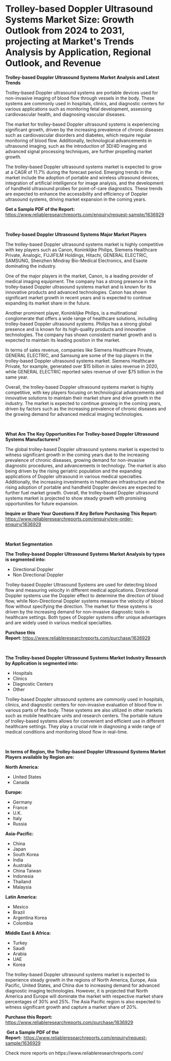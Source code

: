 <p><h1>Trolley-based Doppler Ultrasound Systems Market Size: Growth Outlook from 2024 to 2031, projecting at Market's Trends Analysis by Application, Regional Outlook, and Revenue</h1></p><p><strong>Trolley-based Doppler Ultrasound Systems Market Analysis and Latest Trends</strong></p>
<p><p>Trolley-based Doppler ultrasound systems are portable devices used for non-invasive imaging of blood flow through vessels in the body. These systems are commonly used in hospitals, clinics, and diagnostic centers for various applications such as monitoring fetal development, assessing cardiovascular health, and diagnosing vascular diseases.</p><p>The market for trolley-based Doppler ultrasound systems is experiencing significant growth, driven by the increasing prevalence of chronic diseases such as cardiovascular disorders and diabetes, which require regular monitoring of blood flow. Additionally, technological advancements in ultrasound imaging, such as the introduction of 3D/4D imaging and advanced signal processing techniques, are further propelling market growth.</p><p>The trolley-based Doppler ultrasound systems market is expected to grow at a CAGR of 11.7% during the forecast period. Emerging trends in the market include the adoption of portable and wireless ultrasound devices, integration of artificial intelligence for image analysis, and the development of handheld ultrasound probes for point-of-care diagnostics. These trends are expected to enhance the accessibility and efficiency of Doppler ultrasound systems, driving market expansion in the coming years.</p></p>
<p><strong>Get a Sample PDF of the Report:&nbsp;</strong> <a href="https://www.reliableresearchreports.com/enquiry/request-sample/1636929">https://www.reliableresearchreports.com/enquiry/request-sample/1636929</a></p>
<p>&nbsp;</p>
<p><strong>Trolley-based Doppler Ultrasound Systems Major Market Players</strong></p>
<p><p>The trolley-based Doppler ultrasound systems market is highly competitive with key players such as Canon, Koninklijke Philips, Siemens Healthcare Private, Analogic, FUJIFILM Holdings, Hitachi, GENERAL ELECTRIC, SAMSUNG, Shenzhen Mindray Bio-Medical Electronics, and Esaote dominating the industry.</p><p>One of the major players in the market, Canon, is a leading provider of medical imaging equipment. The company has a strong presence in the trolley-based Doppler ultrasound systems market and is known for its innovative products and advanced technologies. Canon has shown significant market growth in recent years and is expected to continue expanding its market share in the future.</p><p>Another prominent player, Koninklijke Philips, is a multinational conglomerate that offers a wide range of healthcare solutions, including trolley-based Doppler ultrasound systems. Philips has a strong global presence and is known for its high-quality products and innovative technologies. The company has shown consistent market growth and is expected to maintain its leading position in the market.</p><p>In terms of sales revenue, companies like Siemens Healthcare Private, GENERAL ELECTRIC, and Samsung are some of the top players in the trolley-based Doppler ultrasound systems market. Siemens Healthcare Private, for example, generated over $15 billion in sales revenue in 2020, while GENERAL ELECTRIC reported sales revenue of over $75 billion in the same year.</p><p>Overall, the trolley-based Doppler ultrasound systems market is highly competitive, with key players focusing on technological advancements and innovative solutions to maintain their market share and drive growth in the industry. The market is expected to continue growing in the coming years, driven by factors such as the increasing prevalence of chronic diseases and the growing demand for advanced medical imaging technologies.</p></p>
<p>&nbsp;</p>
<p><strong>What Are The Key Opportunities For Trolley-based Doppler Ultrasound Systems Manufacturers?</strong></p>
<p><p>The global trolley-based Doppler ultrasound systems market is expected to witness significant growth in the coming years due to the increasing prevalence of chronic diseases, growing demand for non-invasive diagnostic procedures, and advancements in technology. The market is also being driven by the rising geriatric population and the expanding applications of Doppler ultrasound in various medical specialties. Additionally, the increasing investments in healthcare infrastructure and the rising adoption of portable and handheld Doppler devices are expected to further fuel market growth. Overall, the trolley-based Doppler ultrasound systems market is projected to show steady growth with promising opportunities for future expansion.</p></p>
<p><strong>Inquire or Share Your Questions If Any Before Purchasing This Report:</strong> <a href="https://www.reliableresearchreports.com/enquiry/pre-order-enquiry/1636929">https://www.reliableresearchreports.com/enquiry/pre-order-enquiry/1636929</a></p>
<p>&nbsp;</p>
<p><strong>Market Segmentation</strong></p>
<p><strong>The Trolley-based Doppler Ultrasound Systems Market Analysis by types is segmented into:</strong></p>
<p><ul><li>Directional Doppler</li><li>Non Directional Doppler</li></ul></p>
<p><p>Trolley-based Doppler Ultrasound Systems are used for detecting blood flow and measuring velocity in different medical applications. Directional Doppler systems use the Doppler effect to determine the direction of blood flow, while Non-Directional Doppler systems measure the velocity of blood flow without specifying the direction. The market for these systems is driven by the increasing demand for non-invasive diagnostic tools in healthcare settings. Both types of Doppler systems offer unique advantages and are widely used in various medical specialties.</p></p>
<p><strong>Purchase this Report:&nbsp;</strong><a href="https://www.reliableresearchreports.com/purchase/1636929">https://www.reliableresearchreports.com/purchase/1636929</a></p>
<p>&nbsp;</p>
<p><strong>The Trolley-based Doppler Ultrasound Systems Market Industry Research by Application is segmented into:</strong></p>
<p><ul><li>Hospitals</li><li>Clinics</li><li>Diagnostic Centers</li><li>Other</li></ul></p>
<p><p>Trolley-based Doppler ultrasound systems are commonly used in hospitals, clinics, and diagnostic centers for non-invasive evaluation of blood flow in various parts of the body. These systems are also utilized in other markets such as mobile healthcare units and research centers. The portable nature of trolley-based systems allows for convenient and efficient use in different healthcare settings. They play a crucial role in diagnosing a wide range of medical conditions and monitoring blood flow in real-time.</p></p>
<p>&nbsp;</p>
<p><strong>In terms of Region, the Trolley-based Doppler Ultrasound Systems Market Players available by Region are:</strong></p>
<p>
    <p> <strong> North America: </strong>
        <ul>
            <li>United States</li>
            <li>Canada</li>
        </ul>
        </p> 
    <p> <strong> Europe: </strong>
        <ul>
            <li>Germany</li>
            <li>France</li>
            <li>U.K.</li>
            <li>Italy</li>
            <li>Russia</li>
        </ul>
        </p> 
    <p> <strong> Asia-Pacific: </strong>
        <ul>
            <li>China</li>
            <li>Japan</li>
            <li>South Korea</li>
            <li>India</li>
            <li>Australia</li>
            <li>China Taiwan</li>
            <li>Indonesia</li>
            <li>Thailand</li>
            <li>Malaysia</li>
        </ul>
        </p> 
    <p> <strong> Latin America: </strong>
        <ul>
            <li>Mexico</li>
            <li>Brazil</li>
            <li>Argentina Korea</li>
            <li>Colombia</li>
        </ul>
        </p> 
    <p> <strong> Middle East & Africa: </strong>
        <ul>
            <li>Turkey</li>
            <li>Saudi</li>
            <li>Arabia</li>
            <li>UAE</li>
            <li>Korea</li>
        </ul>
    </p>
    </p>
<p><p>The trolley-based Doppler ultrasound systems market is expected to experience steady growth in the regions of North America, Europe, Asia Pacific, United States, and China due to increasing demand for advanced diagnostic imaging technologies. However, it is projected that North America and Europe will dominate the market with respective market share percentages of 30% and 25%. The Asia Pacific region is also expected to witness significant growth and capture a market share of 20%.</p></p>
<p><strong>Purchase this Report: </strong><a href="https://www.reliableresearchreports.com/purchase/1636929">https://www.reliableresearchreports.com/purchase/1636929</a></p>
<p>&nbsp;<strong>Get a Sample PDF of the Report:&nbsp;&nbsp;</strong><a href="https://www.reliableresearchreports.com/enquiry/request-sample/1636929">https://www.reliableresearchreports.com/enquiry/request-sample/1636929</a></p>
<p><strong></strong></p>
<p>Check more reports on https://www.reliableresearchreports.com/</p>